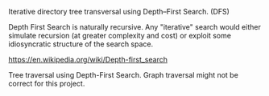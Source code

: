 Iterative directory tree transversal using Depth–First Search. (DFS)

Depth First Search is naturally recursive. Any "iterative" search would either simulate recursion (at greater complexity and cost) or exploit some idiosyncratic structure of the search space.

https://en.wikipedia.org/wiki/Depth-first_search

Tree traversal using Depth-First Search. Graph traversal might not be correct for this project.
